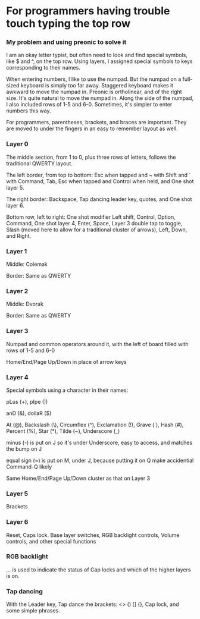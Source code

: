 # For programmers having trouble touch typing the top row

### My problem and using preonic to solve it

I am an okay letter typist, but often need to look and find special symbols, like $ and ^, on the top row.  Using layers, I assigned special symbols to keys corresponding to their names.

When entering numbers, I like to use the numpad.  But the numpad on a full-sized keyboard is simply too far away.  Staggered keyboard makes it awkward to move the numpad in.  Preonic is ortholinear, and of the right size.  It's quite natural to move the numpad in.  Along the side of the numpad, I also included rows of 1-5 and 6-0.  Sometimes, it's simpler to enter numbers this way.

For programmers, parentheses, brackets, and braces are important.  They are moved to under the fingers in an easy to remember layout as well.

### Layer 0

The middle section, from 1 to 0, plus three rows of letters, follows the traditional QWERTY layout.

The left border, from top to bottom: Esc when tapped and ~ with Shift and ` with Command, Tab, Esc when tapped and Control when held, and One shot layer 5.

The right border: Backspace, Tap dancing leader key, quotes, and One shot layer 6.

Bottom row, left to right: One shot modifier Left shift, Control, Option, Command, One shot layer 4, Enter, Space, Layer 3 double tap to toggle, Slash (moved here to allow for a traditional cluster of arrows), Left, Down, and Right.

### Layer 1

Middle: Colemak

Border: Same as QWERTY

### Layer 2

Middle: Dvorak

Border: Same as QWERTY

### Layer 3

Numpad and common operators around it, with the left of board filled with rows of 1-5 and 6-0

Home/End/Page Up/Down in place of arrow keys

### Layer 4

Special symbols using a character in their names:

pLus (+), pIpe (|)

anD (&), dollaR ($)

At (@), Backslash (\\), Circumflex (^), Exclamation (!), Grave (`), Hash (#), Percent (%), Star (*), Tilde (~), Underscore (_)

minus (\-) is put on J so it's under Underscore, easy to access, and matches the bump on J

equal sign (=) is put on M, under J, because putting it on Q make accidential Command-Q likely

Same Home/End/Page Up/Down cluster as that on Layer 3

### Layer 5

Brackets

### Layer 6

Reset, Caps lock. Base layer switches, RGB backlight controls, Volume controls, and other special functions

### RGB backlight

... is used to indicate the status of Cap locks and which of the higher layers is on.

### Tap dancing

With the Leader key, Tap dance the brackets: <> () [] {}, Cap lock, and some simple phrases.


